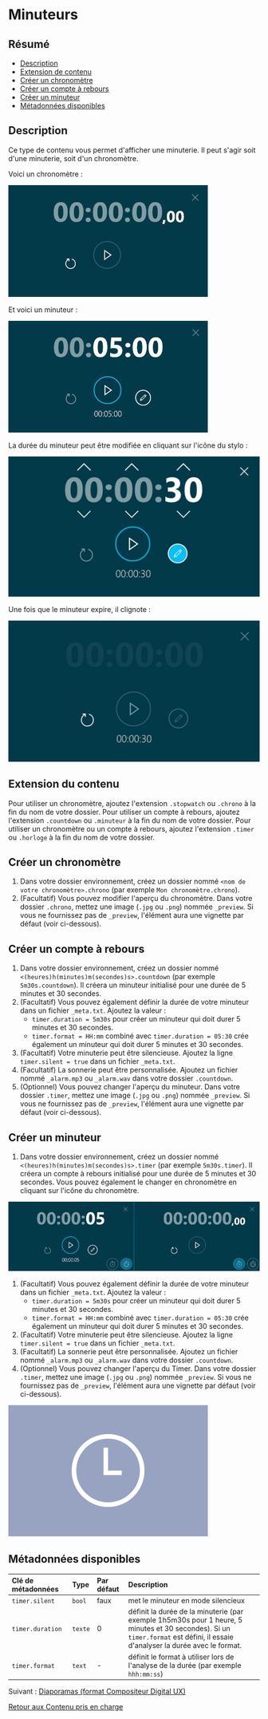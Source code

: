 # Minuteurs

## Résumé
* [Description](#description)
* [Extension de contenu](#extension-de-contenu)
* [Créer un chronomètre](#créer-un-chronomètre)
* [Créer un compte à rebours](#créer-un-compte-à-rebours)
* [Créer un minuteur](#créer-un-minuteur)
* [Métadonnées disponibles](#métadonnées-disponibles)

## Description

Ce type de contenu vous permet d'afficher une minuterie. Il peut s'agir soit d'une minuterie, soit d'un chronomètre.

Voici un chronomètre :

![Chronomètre](../../../en/img/content_stopwatch.jpg)

Et voici un minuteur :

![Compte à rebours](../../../en/img/content_timer.jpg)

La durée du minuteur peut être modifiée en cliquant sur l'icône du stylo :

![édition du compte à rebours](../../../en/img/content_timer_edit.jpg)

Une fois que le minuteur expire, il clignote :

![Le compte à rebours clignote](../../../en/img/content_timer_ticked.jpg)

## Extension du contenu

Pour utiliser un chronomètre, ajoutez l'extension `.stopwatch` ou `.chrono` à la fin du nom de votre dossier.
Pour utiliser un compte à rebours, ajoutez l'extension `.countdown` ou `.minuteur` à la fin du nom de votre dossier.
Pour utiliser un chronomètre ou un compte à rebours, ajoutez l'extension `.timer` ou `.horloge` à la fin du nom de votre dossier.

## Créer un chronomètre

1. Dans votre dossier environnement, créez un dossier nommé `<nom de votre chronomètre>.chrono` (par exemple `Mon chronomètre.chrono`).
1. (Facultatif) Vous pouvez modifier l'aperçu du chronomètre. Dans votre dossier `.chrono`, mettez une image (`.jpg` ou `.png`) nommée `_preview`. Si vous ne fournissez pas de `_preview`, l'élément aura une vignette par défaut (voir ci-dessous).

## Créer un compte à rebours

1. Dans votre dossier environnement, créez un dossier nommé `<(heures)h(minutes)m(secondes)s>.countdown` (par exemple `5m30s.countdown`). Il créera un minuteur initialisé pour une durée de 5 minutes et 30 secondes.
1. (Facultatif) Vous pouvez également définir la durée de votre minuteur dans un fichier `_meta.txt`. Ajoutez la valeur : 
   * `timer.duration = 5m30s` pour créer un minuteur qui doit durer 5 minutes et 30 secondes.
   * `timer.format = HH:mm` combiné avec `timer.duration = 05:30` crée également un minuteur qui doit durer 5 minutes et 30 secondes.
1. (Facultatif) Votre minuterie peut être silencieuse. Ajoutez la ligne `timer.silent = true` dans un fichier `_meta.txt`.
1. (Facultatif) La sonnerie peut être personnalisée. Ajoutez un fichier nommé `_alarm.mp3` ou `_alarm.wav` dans votre dossier `.countdown`.
1. (Optionnel) Vous pouvez changer l'aperçu du minuteur. Dans votre dossier `.timer`, mettez une image (`.jpg` ou `.png`) nommée `_preview`. Si vous ne fournissez pas de `_preview`, l'élément aura une vignette par défaut (voir ci-dessous).

## Créer un minuteur 

1. Dans votre dossier environnement, créez un dossier nommé `<(heures)h(minutes)m(secondes)s>.timer` (par exemple `5m30s.timer`). Il créera un compte à rebours initialisé pour une durée de 5 minutes et 30 secondes. Vous pouvez également le changer en chronomètre en cliquant sur l'icône du chronomètre.

![Chronomètre](../../../en/img/content_timer2.jpg)

1. (Facultatif) Vous pouvez également définir la durée de votre minuteur dans un fichier `_meta.txt`. Ajoutez la valeur : 
   * `timer.duration = 5m30s` pour créer un minuteur qui doit durer 5 minutes et 30 secondes.
   * `timer.format = HH:mm` combiné avec `timer.duration = 05:30` crée également un minuteur qui doit durer 5 minutes et 30 secondes.
1. (Facultatif) Votre minuterie peut être silencieuse. Ajoutez la ligne `timer.silent = true` dans un fichier `_meta.txt`.
1. (Facultatif) La sonnerie peut être personnalisée. Ajoutez un fichier nommé `_alarm.mp3` ou `_alarm.wav` dans votre dossier `.countdown`.
1. (Optionnel) Vous pouvez changer l'aperçu du Timer. Dans votre dossier `.timer`, mettez une image (`.jpg` ou `.png`) nommée `_preview`. Si vous ne fournissez pas de `_preview`, l'élément aura une vignette par défaut (voir ci-dessous).

![Aperçu du minuteur](../../../en/img/content_timer_preview.png)

## Métadonnées disponibles

| Clé de métadonnées | Type   | Par défaut | Description |
|:-------------------|:-------|:-----------|:------------|
| `timer.silent`     | `bool` | faux       | met le minuteur en mode silencieux |
| `timer.duration`   | `texte`| 0          | définit la durée de la minuterie (par exemple 1h5m30s pour 1 heure, 5 minutes et 30 secondes). Si un `timer.format` est défini, il essaie d'analyser la durée avec le format. |
| `timer.format`     | `text` | -          | définit le format à utiliser lors de l'analyse de la durée (par exemple `hhh:mm:ss`) |

Suivant : [Diaporamas (format Compositeur Digital UX)](slideshows.md)

[Retour aux Contenu pris en charge](index.md)
